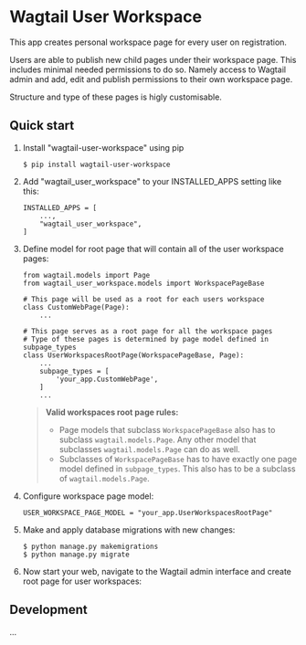 
# Wagtail User Workspace

This app creates personal workspace page for every user on registration.

Users are able to publish new child pages under their workspace page. This includes minimal needed permissions to do so. Namely access to Wagtail admin and add, edit and publish permissions to their own workspace page.

Structure and type of these pages is higly customisable.

## Quick start

1. Install "wagtail-user-workspace" using pip
    
    ```
    $ pip install wagtail-user-workspace
    ```

2. Add "wagtail_user_workspace" to your INSTALLED_APPS setting like this:

    ```
    INSTALLED_APPS = [
        ...,
        "wagtail_user_workspace",
    ]
    ```

3. Define model for root page that will contain all of the user workspace pages:

    ```
    from wagtail.models import Page
    from wagtail_user_workspace.models import WorkspacePageBase    

    # This page will be used as a root for each users workspace
    class CustomWebPage(Page):
        ...        

    # This page serves as a root page for all the workspace pages
    # Type of these pages is determined by page model defined in subpage_types
    class UserWorkspacesRootPage(WorkspacePageBase, Page):
        ...
        subpage_types = [
            'your_app.CustomWebPage',
        ]
        ...
    ```

    > **Valid workspaces root page rules:**
    > - Page models that subclass `WorkspacePageBase` also has to subclass `wagtail.models.Page`. Any other model that subclasses `wagtail.models.Page` can do as well.
    > - Subclasses of `WorkspacePageBase` has to have exactly one page model defined in `subpage_types`. This also has to be a subclass of `wagtail.models.Page`.

4. Configure workspace page model:
    ``` 
    USER_WORKSPACE_PAGE_MODEL = "your_app.UserWorkspacesRootPage"
    ```

5. Make and apply database migrations with new changes:

    ```
    $ python manage.py makemigrations
    $ python manage.py migrate
    ```

6. Now start your web, navigate to the Wagtail admin interface and create root page for user workspaces:

    

## Development

...

